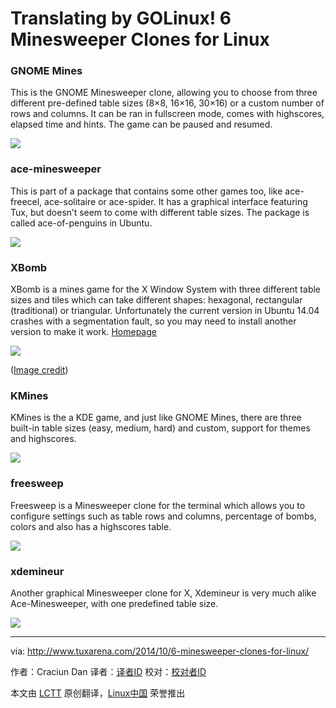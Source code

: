 Translating by GOLinux!
6 Minesweeper Clones for Linux
================================================================================
### GNOME Mines ###

This is the GNOME Minesweeper clone, allowing you to choose from three different pre-defined table sizes (8×8, 16×16, 30×16) or a custom number of rows and columns. It can be ran in fullscreen mode, comes with highscores, elapsed time and hints. The game can be paused and resumed.

![](http://www.tuxarena.com/wp-content/uploads/2014/10/gnome-mines1.jpg)

### ace-minesweeper ###

This is part of a package that contains some other games too, like ace-freecel, ace-solitaire or ace-spider. It has a graphical interface featuring Tux, but doesn’t seem to come with different table sizes. The package is called ace-of-penguins in Ubuntu.

![](http://www.tuxarena.com/wp-content/uploads/2014/10/ace-minesweeper.jpg)

### XBomb ###

XBomb is a mines game for the X Window System with three different table sizes and tiles which can take different shapes: hexagonal, rectangular (traditional) or triangular. Unfortunately the current version in Ubuntu 14.04 crashes with a segmentation fault, so you may need to install another version to make it work.
[Homepage][1]

![](http://www.tuxarena.com/wp-content/uploads/2014/10/xbomb.png)

([Image credit][1])

### KMines ###

KMines is the a KDE game, and just like GNOME Mines, there are three built-in table sizes (easy, medium, hard) and custom, support for themes and highscores.

![](http://www.tuxarena.com/wp-content/uploads/2014/10/kmines.jpg)

### freesweep ###

Freesweep is a Minesweeper clone for the terminal which allows you to configure settings such as table rows and columns, percentage of bombs, colors and also has a highscores table.

![](http://www.tuxarena.com/wp-content/uploads/2014/10/freesweep.jpg)

### xdemineur ###

Another graphical Minesweeper clone for X, Xdemineur is very much alike Ace-Minesweeper, with one predefined table size.

![](http://www.tuxarena.com/wp-content/uploads/2014/10/xdemineur.jpg)

--------------------------------------------------------------------------------

via: http://www.tuxarena.com/2014/10/6-minesweeper-clones-for-linux/

作者：Craciun Dan 
译者：[译者ID](https://github.com/译者ID)
校对：[校对者ID](https://github.com/校对者ID)

本文由 [LCTT](https://github.com/LCTT/TranslateProject) 原创翻译，[Linux中国](http://linux.cn/) 荣誉推出

[1]:http://www.gedanken.org.uk/software/xbomb/
